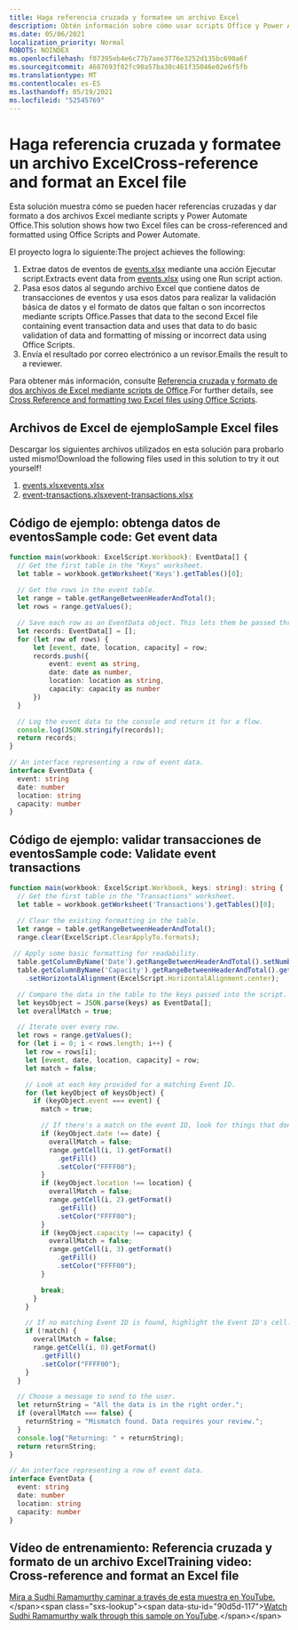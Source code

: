```yaml
---
title: Haga referencia cruzada y formatee un archivo Excel
description: Obtén información sobre cómo usar scripts Office y Power Automate para hacer referencias cruzadas y dar formato a un archivo Excel.
ms.date: 05/06/2021
localization_priority: Normal
ROBOTS: NOINDEX
ms.openlocfilehash: f07395eb4e6c77b7aee3776e3252d135bc690a6f
ms.sourcegitcommit: 4687693f02fc90a57ba30c461f35046e02e6f5fb
ms.translationtype: MT
ms.contentlocale: es-ES
ms.lasthandoff: 05/19/2021
ms.locfileid: "52545769"
---
```

# <a name="cross-reference-and-format-an-excel-file"></a><span data-ttu-id="90d5d-103">Haga referencia cruzada y formatee un archivo Excel</span><span class="sxs-lookup"><span data-stu-id="90d5d-103">Cross-reference and format an Excel file</span></span>

<span data-ttu-id="90d5d-104">Esta solución muestra cómo se pueden hacer referencias cruzadas y dar formato a dos archivos Excel mediante scripts y Power Automate Office.</span><span class="sxs-lookup"><span data-stu-id="90d5d-104">This solution shows how two Excel files can be cross-referenced and formatted using Office Scripts and Power Automate.</span></span>

<span data-ttu-id="90d5d-105">El proyecto logra lo siguiente:</span><span class="sxs-lookup"><span data-stu-id="90d5d-105">The project achieves the following:</span></span>

1. <span data-ttu-id="90d5d-106">Extrae datos de eventos de <a href="events.xlsx">events.xlsx</a> mediante una acción Ejecutar script.</span><span class="sxs-lookup"><span data-stu-id="90d5d-106">Extracts event data from <a href="events.xlsx">events.xlsx</a> using one Run script action.</span></span>
1. <span data-ttu-id="90d5d-107">Pasa esos datos al segundo archivo Excel que contiene datos de transacciones de eventos y usa esos datos para realizar la validación básica de datos y el formato de datos que faltan o son incorrectos mediante scripts Office.</span><span class="sxs-lookup"><span data-stu-id="90d5d-107">Passes that data to the second Excel file containing event transaction data and uses that data to do basic validation of data and formatting of missing or incorrect data using Office Scripts.</span></span>
1. <span data-ttu-id="90d5d-108">Envía el resultado por correo electrónico a un revisor.</span><span class="sxs-lookup"><span data-stu-id="90d5d-108">Emails the result to a reviewer.</span></span>

<span data-ttu-id="90d5d-109">Para obtener más información, consulte [Referencia cruzada y formato de dos archivos de Excel mediante scripts de Office](https://powerusers.microsoft.com/t5/Power-Automate-Cookbook/Cross-Reference-and-formatting-two-Excel-files-using-Office/td-p/728535).</span><span class="sxs-lookup"><span data-stu-id="90d5d-109">For further details, see [Cross Reference and formatting two Excel files using Office Scripts](https://powerusers.microsoft.com/t5/Power-Automate-Cookbook/Cross-Reference-and-formatting-two-Excel-files-using-Office/td-p/728535).</span></span>

## <a name="sample-excel-files"></a><span data-ttu-id="90d5d-110">Archivos de Excel de ejemplo</span><span class="sxs-lookup"><span data-stu-id="90d5d-110">Sample Excel files</span></span>

<span data-ttu-id="90d5d-111">Descargar los siguientes archivos utilizados en esta solución para probarlo usted mismo!</span><span class="sxs-lookup"><span data-stu-id="90d5d-111">Download the following files used in this solution to try it out yourself!</span></span>

1. <span data-ttu-id="90d5d-112"><a href="events.xlsx">events.xlsx</a></span><span class="sxs-lookup"><span data-stu-id="90d5d-112"><a href="events.xlsx">events.xlsx</a></span></span>
1. <span data-ttu-id="90d5d-113"><a href="event-transactions.xlsx">event-transactions.xlsx</a></span><span class="sxs-lookup"><span data-stu-id="90d5d-113"><a href="event-transactions.xlsx">event-transactions.xlsx</a></span></span>

## <a name="sample-code-get-event-data"></a><span data-ttu-id="90d5d-114">Código de ejemplo: obtenga datos de eventos</span><span class="sxs-lookup"><span data-stu-id="90d5d-114">Sample code: Get event data</span></span>

```TypeScript
function main(workbook: ExcelScript.Workbook): EventData[] {
  // Get the first table in the "Keys" worksheet.
  let table = workbook.getWorksheet('Keys').getTables()[0];
  
  // Get the rows in the event table.
  let range = table.getRangeBetweenHeaderAndTotal();
  let rows = range.getValues();

  // Save each row as an EventData object. This lets them be passed through Power Automate.
  let records: EventData[] = [];
  for (let row of rows) {
      let [event, date, location, capacity] = row;
      records.push({
          event: event as string,
          date: date as number, 
          location: location as string,
          capacity: capacity as number
      })
  }

  // Log the event data to the console and return it for a flow.
  console.log(JSON.stringify(records));
  return records;
}

// An interface representing a row of event data.
interface EventData {
  event: string
  date: number
  location: string
  capacity: number
}
```

## <a name="sample-code-validate-event-transactions"></a><span data-ttu-id="90d5d-115">Código de ejemplo: validar transacciones de eventos</span><span class="sxs-lookup"><span data-stu-id="90d5d-115">Sample code: Validate event transactions</span></span>

```TypeScript
function main(workbook: ExcelScript.Workbook, keys: string): string {
  // Get the first table in the "Transactions" worksheet.
  let table = workbook.getWorksheet('Transactions').getTables()[0];

  // Clear the existing formatting in the table.
  let range = table.getRangeBetweenHeaderAndTotal();
  range.clear(ExcelScript.ClearApplyTo.formats);
    
 // Apply some basic formatting for readability.
  table.getColumnByName('Date').getRangeBetweenHeaderAndTotal().setNumberFormatLocal("yyyy-mm-dd;@");
  table.getColumnByName('Capacity').getRangeBetweenHeaderAndTotal().getFormat()
    .setHorizontalAlignment(ExcelScript.HorizontalAlignment.center);

  // Compare the data in the table to the keys passed into the script.
  let keysObject = JSON.parse(keys) as EventData[];
  let overallMatch = true;

  // Iterate over every row.
  let rows = range.getValues();
  for (let i = 0; i < rows.length; i++) {
    let row = rows[i];
    let [event, date, location, capacity] = row;
    let match = false;

    // Look at each key provided for a matching Event ID.
    for (let keyObject of keysObject) {
      if (keyObject.event === event) {
        match = true;

        // If there's a match on the event ID, look for things that don't match and highlight them.
        if (keyObject.date !== date) {
          overallMatch = false;
          range.getCell(i, 1).getFormat()
            .getFill()
            .setColor("FFFF00");
        }
        if (keyObject.location !== location) {
          overallMatch = false;
          range.getCell(i, 2).getFormat()
            .getFill()
            .setColor("FFFF00");
        }
        if (keyObject.capacity !== capacity) {
          overallMatch = false;
          range.getCell(i, 3).getFormat()
            .getFill()
            .setColor("FFFF00");
        }

        break;
      }
    }

    // If no matching Event ID is found, highlight the Event ID's cell.
    if (!match) {
      overallMatch = false;
      range.getCell(i, 0).getFormat()
        .getFill()
        .setColor("FFFF00");      
    }  
  }

  // Choose a message to send to the user.
  let returnString = "All the data is in the right order.";
  if (overallMatch === false) {
    returnString = "Mismatch found. Data requires your review.";
  }
  console.log("Returning: " + returnString);
  return returnString;
}

// An interface representing a row of event data.
interface EventData {
  event: string
  date: number
  location: string
  capacity: number
}
```

## <a name="training-video-cross-reference-and-format-an-excel-file"></a><span data-ttu-id="90d5d-116">Vídeo de entrenamiento: Referencia cruzada y formato de un archivo Excel</span><span class="sxs-lookup"><span data-stu-id="90d5d-116">Training video: Cross-reference and format an Excel file</span></span>

<span data-ttu-id="90d5d-117">[Mira a Sudhi Ramamurthy caminar a través de esta muestra en YouTube.](https://youtu.be/dVwqBf483qo")</span><span class="sxs-lookup"><span data-stu-id="90d5d-117">[Watch Sudhi Ramamurthy walk through this sample on YouTube](https://youtu.be/dVwqBf483qo").</span></span>
